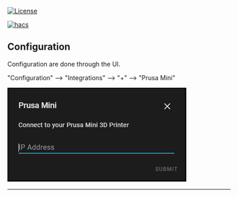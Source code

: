 [![License][license-shield]](LICENSE.md)

[![hacs][hacsbadge]](hacs)


## Configuration

Configuration are done through the UI.

"Configuration" --> "Integrations" --> "+" --> "Prusa Mini"

![example][exampleimg]

***

[exampleimg]: https://raw.githubusercontent.com/vrnagy/hass-prusa-mini/master/example.png
[hacs]: https://github.com/vrnagy/hass-prusa-mini
[hacsbadge]: https://img.shields.io/badge/HACS-Custom-orange.svg?style=for-the-badge
[license-shield]: https://img.shields.io/github/license/vrnagy/hass-prusa-mini.svg?style=for-the-badge